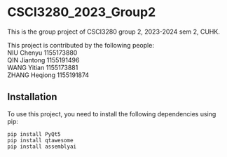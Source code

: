 # CSCI3280_2023_Group2  
This is the group project of CSCI3280 group 2, 2023-2024 sem 2, CUHK.  

This project is contributed by the following people:  
NIU Chenyu	1155173880  
QIN Jiantong	1155191496  
WANG Yitian	1155173881  
ZHANG Heqiong	1155191874

## Installation
To use this project, you need to install the following dependencies using pip:
```
pip install PyQt5
pip install qtawesome
pip install assemblyai  
```
